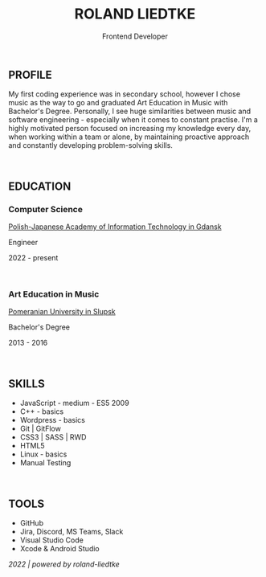 <header>
  <h1>ROLAND LIEDTKE</h1>
  <p>Frontend Developer</p>
</header>

<body>
  <h2> PROFILE </h2>
    <p> My first coding experience was in secondary school, however I chose music as the way to go and graduated Art Education in Music with Bachelor's Degree. Personally, I see huge similarities between music and software engineering - especially when it comes to constant practise. I'm a highly motivated person focused on increasing my knowledge every day, when working within a team or alone, by maintaining proactive approach and constantly developing problem-solving skills. </p><br>
  
  <h2> EDUCATION </h2>
    <h3> Computer Science </h3>
      <p> 
        <a href="https://www.pja.edu.pl/" target="_blank"> Polish-Japanese Academy
of Information Technology in Gdansk </a>
      </p>
    <p> Engineer </p>
    <p> 2022 - present </p><br>
    <h3> Art Education in Music </h3>
      <p> 
        <a href="https://www.apsl.edu.pl/" target="_blank"> Pomeranian University in Slupsk </a>
      </p>
    <p> Bachelor's Degree </p>
    <p> 2013 - 2016 </p><br>
  
  <h2> SKILLS </h2>
    <ul>
      <li> JavaScript - medium - ES5 2009 </li>
      <li> C++ - basics </li>
      <li> Wordpress - basics </li>
      <li> Git | GitFlow </li>
      <li> CSS3 | SASS | RWD </li>
      <li> HTML5 </li>
      <li> Linux - basics </li>
      <li> Manual Testing </li>
    </ul><br>

  <h2> TOOLS </h2>
    <ul>
      <li> GitHub </li>
      <li> Jira, Discord, MS Teams, Slack </li>
      <li> Visual Studio Code </li>
      <li> Xcode & Android Studio </li>
    </ul>
</body>

<footer>
  <p><i> 2022 | powered by roland-liedtke </i></p>
</footer>
